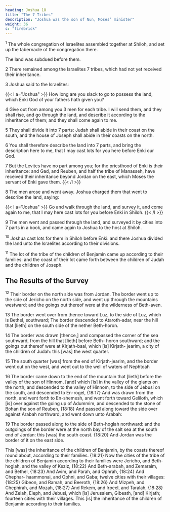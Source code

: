 ```yaml
---
heading: Joshua 18
title: "The 7 Tribes"
description: "Joshua was the son of Nun, Moses’ minister"
weight: 36
c: "firebrick"
---
```



<sup>1</sup>  The whole congregation of Israelites assembled together at Shiloh, and set up the tabernacle of the congregation there. 

The land was subdued before them. 

2 There remained among the Israelites 7 tribes, which had not yet received their inheritance.

3 Joshua said to the Israelites:

{{< l a="Joshua" >}}
How long are you slack to go to possess the land, which Enki God of your fathers hath given you?

4 Give out from among you 3 men for each tribe. I will send them, and they shall rise, and go through the land, and describe it according to the inheritance of them; and they shall come again to me.

5 They shall divide it into 7 parts: Judah shall abide in their coast on the south, and the house of Joseph shall abide in their coasts on the north. 

6 You shall therefore describe the land into 7 parts, and bring the description here to me, that I may cast lots for you here before Enki our God.

7 But the Levites have no part among you; for the priesthood of Enki is their inheritance: and Gad, and Reuben, and half the tribe of Manasseh, have received their inheritance beyond Jordan on the east, which Moses the servant of Enki gave them.
{{< /l >}}


8 The men arose and went away. Joshua charged them that went to describe the land, saying:

{{< l a="Joshua" >}}
Go and walk through the land, and survey it, and come again to me, that I may here cast lots for you before Enki in Shiloh.
{{< /l >}}


9 The men went and passed through the land, and surveyed it by cities into 7 parts in a book, and came again to Joshua to the host at Shiloh.

<sup>10</sup> Joshua cast lots for them in Shiloh before Enki: and there Joshua divided the land unto the Israelites according to their divisions.

<sup>11</sup> The lot of the tribe of the children of Benjamin came up according to their families: and the coast of their lot came forth between the children of Judah and the children of Joseph.


## The Results of the Survey

<sup>12</sup> Their border on the north side was from Jordan. The border went up to the side of Jericho on the north side, and went up through the mountains westward; and the goings out thereof were at the wilderness of Beth-aven. 

13 The border went over from thence toward Luz, to the side of Luz, which is Bethel, southward; The border descended to Ataroth-adar, near the hill that [lieth] on the south side of the nether Beth-horon.

14 The border was drawn [thence,] and compassed the corner of the sea southward, from the hill that [lieth] before Beth- horon southward; and the goings out thereof were at Kirjath-baal, which [is] Kirjath- jearim, a city of the children of Judah: this [was] the west quarter.

15 The south quarter [was] from the end of Kirjath-jearim, and the border went out on the west, and went out to the well of waters of Nephtoah

16 The border came down to the end of the mountain that [lieth] before the valley of the son of Hinnom, [and] which [is] in the valley of the giants on the north, and descended to the valley of Hinnom, to the side of Jebusi on the south, and descended to En-rogel, {18:17} And was drawn from the north, and went forth to En-shemesh, and went forth toward Geliloth, which [is] over against the going up of Adummim, and descended to the stone of Bohan the son of Reuben, {18:18} And passed along toward the side over against Arabah northward, and went down unto Arabah:

19 The border passed along to the side of Beth-hoglah northward: and the outgoings of the border were at the north bay of the salt sea at the south end of Jordan: this [was] the south coast. {18:20} And Jordan was the border of it on the
east side. 

This [was] the inheritance of the children of Benjamin, by the coasts thereof round about, according to their families. {18:21} Now the cities of the tribe of the children of Benjamin according to their families were Jericho, and Beth-hoglah, and the valley of Keziz, {18:22} And Beth-arabah, and Zemaraim, and Bethel, {18:23} And Avim, and Parah, and Ophrah, {18:24} And Chephar- haammonai, and Ophni, and Gaba; twelve cities with their villages: {18:25} Gibeon, and Ramah, and Beeroth, {18:26} And Mizpeh, and Chephirah, and Mozah, {18:27} And Rekem, and Irpeel, and Taralah, {18:28} And Zelah, Eleph, and Jebusi, which [is] Jerusalem, Gibeath, [and] Kirjath; fourteen cities with their villages. This [is] the inheritance of the children of Benjamin according to their families.

